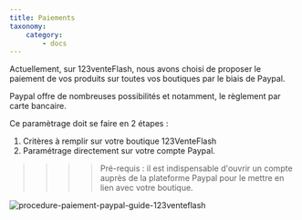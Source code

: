 ```yaml
---
title: Paiements
taxonomy:
    category:
        - docs
---
```


Actuellement, sur 123venteFlash, nous avons choisi de proposer le paiement de vos produits sur toutes vos boutiques par le biais de Paypal. 

Paypal offre de nombreuses possibilités et notamment, le règlement par carte bancaire. 

Ce paramètrage doit se faire en 2 étapes : 
1. Critères à remplir sur votre boutique 123VenteFlash
2. Paramétrage directement sur votre compte Paypal. 

>>>> Pré-requis : il est indispensable d'ouvrir un compte auprès de la plateforme Paypal pour le mettre en lien avec votre boutique. 

![procedure-paiement-paypal-guide-123venteflash](media/15961817825641/procedure-paiement-paypal-guide-123venteflash.png)